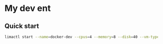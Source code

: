 # My dev ent


## Quick start

```sh
limactl start --name=docker-dev --cpus=4 --memory=8 --disk=40 --vm-type=vz --rosetta ./template/ubuntu-go-docker-rootful.yaml
```